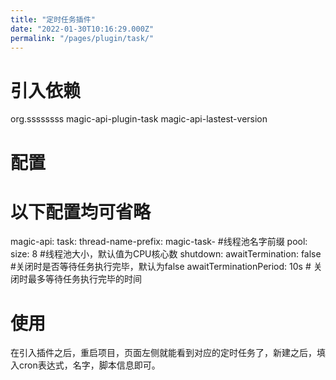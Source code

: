 ```yaml
---
title: "定时任务插件"
date: "2022-01-30T10:16:29.000Z"
permalink: "/pages/plugin/task/"
---
```

# 引入依赖

<dependency>
    <groupId>org.ssssssss</groupId>
    <artifactId>magic-api-plugin-task</artifactId>
    <version>magic-api-lastest-version</version>
</dependency>



# 配置

# 以下配置均可省略
magic-api:
    task:
        thread-name-prefix: magic-task- #线程池名字前缀
        pool:
            size: 8 #线程池大小，默认值为CPU核心数
        shutdown:
            awaitTermination: false #关闭时是否等待任务执行完毕，默认为false
            awaitTerminationPeriod: 10s # 关闭时最多等待任务执行完毕的时间



# 使用

在引入插件之后，重启项目，页面左侧就能看到对应的定时任务了，新建之后，填入cron表达式，名字，脚本信息即可。